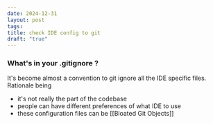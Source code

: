 ```yaml
---
date: 2024-12-31
layout: post
tags: 
title: check IDE config to git
draft: "true"
---
```

### What's in your .gitignore ?
It's become almost a convention to git ignore all the IDE specific files. Rationale being 
- it's not really the part of the codebase
- people can have different preferences of what IDE to use
- these configuration files can be [[Bloated Git Objects]]

